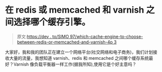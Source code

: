 # 在 redis 或 memcached 和 varnish 之间选择哪个缓存引擎。

> 原文:[https://dev . to/SIMO 97/which-cache-engine-to-choose-between-redis-or-memcached-and-varnish-4p 3](https://dev.to/simo97/which-cache-engine-to-choose-between-redis-or-memcached-and-varnish-4p3)

大家好，我和我的团队正在建立一个网络平台(社交网络和电子商务)，我们计划接收大量的流量，我想知道 varnish、redis 和 memcached 之间哪个缓存系统最好？Varnish 像负载平衡器一样工作(据我所知),使用它是个好主意吗？